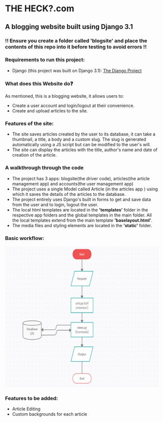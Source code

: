 # THE HECK?.com
## A blogging website built using Django 3.1
### ‼ Ensure you create a folder called **'blogsite'** and place the contents of this repo into it before testing to avoid errors ‼

### Requirements to run this project:
* Django (this project was built on Django 3.1): [The Django Project](https://www.djangoproject.com/download/ "DJANGO is an awesome framework to design websites")

### What does this Website do❓
  As mentioned, this is a blogging website, it allows users to:
* Create a user account and login/logout at their convenience.
* Create and upload articles to the site.

### Features of the site:
* The site saves articles created by the user to its database, it can take a thumbnail, a title, a body and a custom slug.
  The slug is generated automatically using a JS script but can be modified to the user's will.
* The site can display the articles with the title, author's name and date of creation of the article.

### A walkthrough through the code
* The project has 3 apps: blogsite(the driver code), articles(the article management app) and accounts(the user management app)
* The project uses a single Model called Article (in the articles app ) using which it saves the details of the articles to the database.
* The project entirely uses Django's built in forms to get and save data from the user and to login, logout the user.
* The local html templates are located in the **'templates'** folder in the respective app folders and the global templates in the main folder. All the local templates extend from the main template **'baselayout.html'**.
* The media files and styling elements are located in the **'static'** folder.

### Basic workflow:
<img src='media/Blogsite-Flowchart.png' margin =10px height = 460 width = 550/>

### Features to be added:
* Article Editing
* Custom backgrounds for each article

